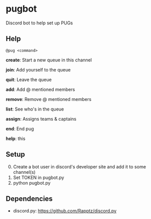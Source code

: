 # pugbot
Discord bot to help set up PUGs


## Help
`@pug <command>`

**create**: Start a new queue in this channel

**join**: Add yourself to the queue

**quit**: Leave the queue

**add**: Add @ mentioned members

**remove**: Remove @ mentioned members

**list**: See who's in the queue

**assign**: Assigns teams & captains

**end**: End pug

**help**: this


## Setup
0. Create a bot user in discord's developer site and add it to some channel(s)
1. Set TOKEN in pugbot.py
2. python pugbot.py

## Dependencies
- discord.py: https://github.com/Rapptz/discord.py
